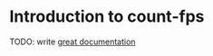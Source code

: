 # Introduction to count-fps

TODO: write [great documentation](http://jacobian.org/writing/great-documentation/what-to-write/)
